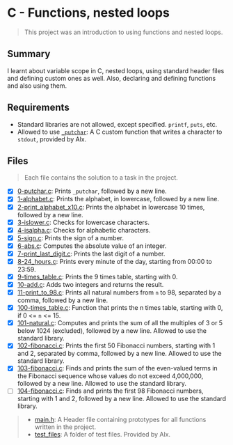 # C - Functions, nested loops

> This project was an introduction to using functions and nested loops. 

## Summary

I learnt about variable scope in C, nested loops, using standard header files and defining custom ones as well. Also, declaring and defining functions and also using them.

## Requirements

- Standard libraries are not allowed, except specified. `printf`, `puts`, etc.
- Allowed to use [`_putchar`](https://github.com/alx-tools/_putchar.c/blob/master/_putchar.c): A
C custom function that writes a character to `stdout`, provided by Alx.

## Files

> Each file contains the solution to a task in the project.

- [x] [0-putchar.c](https://github.com/Ebube-Ochemba/alx-low_level_programming/blob/master/0x02-functions_nested_loops/0-putchar.c): Prints `_putchar`, followed by a new line.
- [x] [1-alphabet.c](https://github.com/Ebube-Ochemba/alx-low_level_programming/blob/master/0x02-functions_nested_loops/1-alphabet.c): Prints the alphabet, in lowercase, followed by a new line.
- [x] [2-print_alphabet_x10.c](https://github.com/Ebube-Ochemba/alx-low_level_programming/blob/master/0x02-functions_nested_loops/2-print_alphabet_x10.c): Prints the alphabet in lowercase 10 times, followed by a new line.
- [x] [3-islower.c](https://github.com/Ebube-Ochemba/alx-low_level_programming/blob/master/0x02-functions_nested_loops/3-islower.c): Checks for lowercase characters.
- [x] [4-isalpha.c](https://github.com/Ebube-Ochemba/alx-low_level_programming/blob/master/0x02-functions_nested_loops/4-isalpha.c): Checks for alphabetic characters.
- [x] [5-sign.c](https://github.com/Ebube-Ochemba/alx-low_level_programming/blob/master/0x02-functions_nested_loops/5-sign.c): Prints the sign of a number.
- [x] [6-abs.c](https://github.com/Ebube-Ochemba/alx-low_level_programming/blob/master/0x02-functions_nested_loops/6-abs.c): Computes the absolute value of an integer.
- [x] [7-print_last_digit.c](https://github.com/Ebube-Ochemba/alx-low_level_programming/blob/master/0x02-functions_nested_loops/7-print_last_digit.c): Prints the last digit of a number.
- [x] [8-24_hours.c](https://github.com/Ebube-Ochemba/alx-low_level_programming/blob/master/0x02-functions_nested_loops/8-24_hours.c): Prints every minute of the day, starting from 00:00 to 23:59.
- [x] [9-times_table.c](https://github.com/Ebube-Ochemba/alx-low_level_programming/blob/master/0x02-functions_nested_loops/9-times_table.c): Prints the 9 times table, starting with 0.
- [x] [10-add.c](https://github.com/Ebube-Ochemba/alx-low_level_programming/blob/master/0x02-functions_nested_loops/10-add.c): Adds two integers and returns the result.
- [x] [11-print_to_98.c](https://github.com/Ebube-Ochemba/alx-low_level_programming/blob/master/0x02-functions_nested_loops/11-print_to_98.c): Prints all natural numbers from `n` to 98, separated by a comma, followed by a new line.
- [x] [100-times_table.c](https://github.com/Ebube-Ochemba/alx-low_level_programming/blob/master/0x02-functions_nested_loops/100-times_table.c): Function that prints the n times table, starting with 0, if 0 <= `n` <= 15.
- [x] [101-natural.c](https://github.com/Ebube-Ochemba/alx-low_level_programming/blob/master/0x02-functions_nested_loops/101-natural.c): Computes and prints the sum of all the multiples of 3 or 5 below 1024 (excluded), followed by a new line. Allowed to use the standard library.
- [x] [102-fibonacci.c](https://github.com/Ebube-Ochemba/alx-low_level_programming/blob/master/0x02-functions_nested_loops/102-fibonacci.c): Prints the first 50 Fibonacci numbers, starting with 1 and 2, separated by comma, followed by a new line. Allowed to use the standard library.
- [x] [103-fibonacci.c](https://github.com/Ebube-Ochemba/alx-low_level_programming/blob/master/0x02-functions_nested_loops/103-fibonacci.c): Finds and prints the sum of the even-valued terms in the Fibonacci sequence whose values do not exceed 4,000,000, followed by a new line. Allowed to use the standard library.
- [ ] [104-fibonacci.c](https://github.com/Ebube-Ochemba/alx-low_level_programming/blob/master/0x02-functions_nested_loops/104-fibonacci.c): Finds and prints the first 98 Fibonacci numbers, starting with 1 and 2, followed by a new line. Allowed to use the standard library.

> - [main.h](https://github.com/Ebube-Ochemba/alx-low_level_programming/blob/master/0x02-functions_nested_loops/main.h): A Header file containing prototypes for all functions written in the project.
> - [test_files](): A folder of test files. Provided by Alx.
